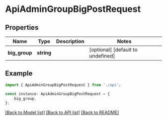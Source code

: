 # ApiAdminGroupBigPostRequest


## Properties

Name | Type | Description | Notes
------------ | ------------- | ------------- | -------------
**big_group** | **string** |  | [optional] [default to undefined]

## Example

```typescript
import { ApiAdminGroupBigPostRequest } from './api';

const instance: ApiAdminGroupBigPostRequest = {
    big_group,
};
```

[[Back to Model list]](../README.md#documentation-for-models) [[Back to API list]](../README.md#documentation-for-api-endpoints) [[Back to README]](../README.md)
